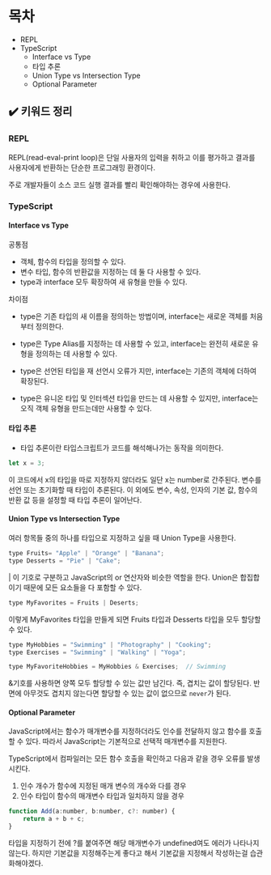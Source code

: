 # 목차
- REPL
- TypeScript
    - Interface vs Type
    - 타입 추론
    - Union Type vs Intersection Type
    - Optional Parameter

## ✔️ 키워드 정리

### REPL
REPL(read-eval-print loop)은 단일 사용자의 입력을 취하고 이를 평가하고 결과를 사용자에게 반환하는 단순한 프로그래밍 환경이다.

주로 개발자들이 소스 코드 실행 결과를 빨리 확인해야하는 경우에 사용한다.

### TypeScript

#### Interface vs Type

공통점
- 객체, 함수의 타입을 정의할 수 있다.
- 변수 타입, 함수의 반환값을 지정하는 데 둘 다 사용할 수 있다.
- type과 interface 모두 확장하여 새 유형을 만들 수 있다.

차이점
- type은 기존 타입의 새 이름을 정의하는 방법이며, interface는 새로운 객체를 처음부터 정의한다.
- type은 Type Alias를 지정하는 데 사용할 수 있고, interface는 완전히 새로운 유형을 정의하는 데 사용할 수 있다.

- type은 선언된 타입을 재 선언시 오류가 지만, interface는 기존의 객체에 더하여 확장된다.

- type은 유니온 타입 및 인터섹션 타입을 만드는 데 사용할 수 있지만, interface는 오직 객체 유형을 만드는데만 사용할 수 있다.

#### 타입 추론
- 타입 추론이란 타입스크립트가 코드를 해석해나가는 동작을 의미한다.

```js
let x = 3;
```

이 코드에서 x의 타입을 따로 지정하지 않더라도 일단 x는 number로 간주된다. 변수를 선언 또는 초기화할 때 타입이 추론된다. 이 외에도 변수, 속성, 인자의 기본 값, 함수의 반환 값 등을 설정할 때 타입 추론이 일어난다.

#### Union Type vs Intersection Type

여러 항목들 중의 하나를 타입으로 지정하고 싶을 때 Union Type을 사용한다.

```js
type Fruits= "Apple" | "Orange" | "Banana";
type Desserts = "Pie" | "Cake";
```
| 이 기호로 구분하고 JavaScript의 or 연산자와 비슷한 역할을 한다. Union은 합집합이기 때문에 모든 요소들을 다 포함할 수 있다.

```js
type MyFavorites = Fruits | Deserts;
```
이렇게 MyFavorites 타입을 만들게 되면 Fruits 타입과 Desserts 타입을 모두 할당할 수 있다.


```js
type MyHobbies = "Swimming" | "Photography" | "Cooking";
type Exercises = "Swimming" | "Walking" | "Yoga";

type MyFavoriteHobbies = MyHobbies & Exercises;  // Swimming
```
&기호를 사용하면 양쪽 모두 할당할 수 있는 값만 남긴다.
즉, 겹치는 값이 할당된다.
반면에 아무것도 겹치지 않는다면 할당할 수 있는 값이 없으므로 `never`가 된다.

#### Optional Parameter
JavaScript에서는 함수가 매개변수를 지정하더라도 인수를 전달하지 않고 함수를 호출할 수 있다. 따라서 JavaScript는 기본적으로 선택적 매개변수를 지원한다.

TypeScript에서 컴파일러는 모든 함수 호출을 확인하고 다음과 같을 경우 오류를 발생시킨다.
1. 인수 개수가 함수에 지정된 매개 변수의 개수와 다를 경우
2. 인수 타입이 함수의 매개변수 타입과 일치하지 않을 경우

```js
function Add(a:number, b:number, c?: number) {
    return a + b + c;
}
```

타입을 지정하기 전에 ?를 붙여주면 해당 매개변수가 undefined여도 에러가 나타나지 않는다. 하지만 기본값을 지정해주는게 좋다고 해서 기본값을 지정해서 작성하는걸 습관화해야겠다.
